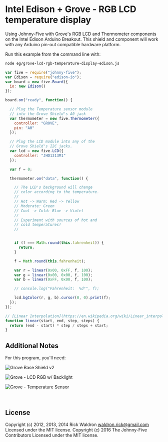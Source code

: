 <!--remove-start-->

# Intel Edison + Grove - RGB LCD temperature display

<!--remove-end-->


Using Johnny-Five with Grove's RGB LCD and Thermometer components on the Intel Edison Arduino Breakout. This shield and component will work with any Arduino pin-out compatible hardware platform.







Run this example from the command line with:
```bash
node eg/grove-lcd-rgb-temperature-display-edison.js
```


```javascript
var five = require("johnny-five");
var Edison = require("edison-io");
var board = new five.Board({
  io: new Edison()
});

board.on("ready", function() {

  // Plug the Temperature sensor module
  // into the Grove Shield's A0 jack
  var thermometer = new five.Thermometer({
    controller: "GROVE",
    pin: "A0"
  });

  // Plug the LCD module into any of the
  // Grove Shield's I2C jacks.
  var lcd = new five.LCD({
    controller: "JHD1313M1"
  });

  var f = 0;

  thermometer.on("data", function() {

    // The LCD's background will change
    // color according to the temperature.
    //
    // Hot -> Warm: Red -> Yellow
    // Moderate: Green
    // Cool -> Cold: Blue -> Violet
    //
    // Experiment with sources of hot and
    // cold temperatures!
    //


    if (f === Math.round(this.fahrenheit)) {
      return;
    }

    f = Math.round(this.fahrenheit);

    var r = linear(0x00, 0xFF, f, 100);
    var g = linear(0x00, 0x00, f, 100);
    var b = linear(0xFF, 0x00, f, 100);

    // console.log("Fahrenheit:  %d°", f);

    lcd.bgColor(r, g, b).cursor(0, 0).print(f);
  });
});

// [Linear Interpolation](https://en.wikipedia.org/wiki/Linear_interpolation)
function linear(start, end, step, steps) {
  return (end - start) * step / steps + start;
}


```








## Additional Notes
For this program, you'll need:

![Grove Base Shield v2](http://www.seeedstudio.com/depot/images/product/base%20shield%20V2_01.jpg)

![Grove - LCD RGB w/ Backlight](http://www.seeedstudio.com/wiki/images/0/03/Serial_LEC_RGB_Backlight_Lcd.jpg)

![Grove - Temperature Sensor](http://www.seeedstudio.com/wiki/images/thumb/b/b0/Temperature1.jpg/400px-Temperature1.jpg)



&nbsp;

<!--remove-start-->

## License
Copyright (c) 2012, 2013, 2014 Rick Waldron <waldron.rick@gmail.com>
Licensed under the MIT license.
Copyright (c) 2016 The Johnny-Five Contributors
Licensed under the MIT license.

<!--remove-end-->
